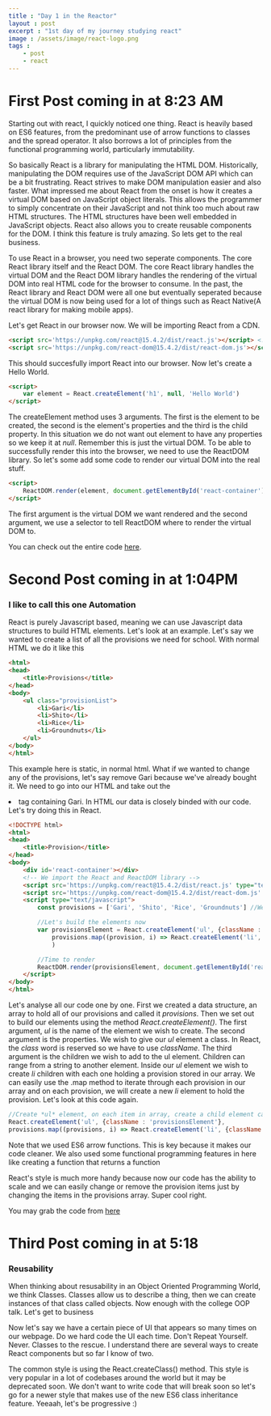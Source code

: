 ```yaml
---
title : "Day 1 in the Reactor"
layout : post
excerpt : "1st day of my journey studying react"
image : /assets/image/react-logo.png
tags : 
    - post
    - react
---
```

# First Post coming in at 8:23 AM

Starting out with react, I quickly noticed one thing. React is heavily based on ES6 features, from the predominant use of arrow functions to classes and the spread operator. It also borrows a lot of principles from the functional programming world, particularly immutability.


So basically React is a library for manipulating the HTML DOM. Historically, manipulating the DOM requires use of the JavaScript DOM API which can be a bit frustrating. React strives to make DOM manipulation easier and also faster. What impressed me about React from the onset is how it creates a virtual DOM based on JavaScript object literals. This allows the programmer to simply concentrate on their JavaScript and not think too much about raw HTML structures. The HTML structures have been well embedded in JavaScript objects. React also allows you to create reusable components for the DOM. I think this feature is truly amazing.
So lets get to the real business.


To use React in a browser, you need two seperate components. The core React library itself and the React DOM. The core React library handles the virtual DOM and the React DOM library handles the rendering of the virtual DOM into real HTML code for the browser to consume. In the past, the React library and React DOM were all one but eventually seperated because the virtual DOM is now being used for a lot of things such as React Native(A react library for making mobile apps). 


Let's get React in our browser now. We will be importing React from a CDN.
``` html
<script src='https://unpkg.com/react@15.4.2/dist/react.js'></script> <!-- The core library -->
<script src='https://unpkg.com/react-dom@15.4.2/dist/react-dom.js'></script><!-- The rendering library -->
```

This should succesfully import React into our browser. Now let's create a Hello World.


```html
<script>
	var element = React.createElement('h1', null, 'Hello World')
</script>
```

The createElement method uses 3 arguments. The first is the element to be created, the second is the element's properties and the third is the child property. In this situation we do not want out element to have any properties so we keep it at *null*. Remember this is just the virtual DOM. To be able to successfully render this into the browser, we need to use the ReactDOM library. So let's some add some code to render our virtual DOM into the real stuff. 

```html
<script>
	ReactDOM.render(element, document.getElementById('react-container');
</script>
```

The first argument is the virtual DOM we want rendered and the second argument, we use a selector to tell ReactDOM where to render the virtual DOM to.

You can check out the entire code [here](https://gist.github.com/raajable/c29750b60ce39641e71e77c28cb942ec).

# Second Post coming in at 1:04PM
### I like to call this one Automation
React is purely Javascript based, meaning we can use Javascript data structures to build HTML elements. Let's look at an example. Let's say we wanted to create a list of all the provisions we need for school. With normal HTML we do it like this
```html
<html>
<head>
	<title>Provisions</title>
</head>
<body>
	<ul class="provisionList">
		<li>Gari</li>
		<li>Shito</li>
		<li>Rice</li>
		<li>Groundnuts</li>
	</ul>
</body>
</html>
```

This example here is static, in normal html. What if we wanted to change any of the provisions, let's say remove Gari because we've already bought it. We need to go into our HTML and take out the *<li>* tag containing Gari. In HTML our data is closely binded with our code. Let's try doing this in React.

```html
<!DOCTYPE html>
<html>
<head>
	<title>Provision</title>
</head>
<body>
	<div id='react-container'></div>
	<!-- We import the React and ReactDOM library -->
	<script src='https://unpkg.com/react@15.4.2/dist/react.js' type="text/javascript"></script>
	<script src='https://unpkg.com/react-dom@15.4.2/dist/react-dom.js' type="text/javascript"></script>
	<script type="text/javascript">
		const provisions = ['Gari', 'Shito', 'Rice', 'Groundnuts'] //We create a data structure to hold our provisions

		//Let's build the elements now
		var provisionsElement = React.createElement('ul', {className : 'provisionsElement'}, 
            provisions.map((provision, i) => React.createElement('li', {className : i}, provision))
			)

		//Time to render
		ReactDOM.render(provisionsElement, document.getElementById('react-container'));
	</script>
</body>
</html>
```

Let's analyse all our code one by one. First we created a data structure, an array to hold all of our provisions and called it *provisions*. Then we set out to build our elements using the method *React.createElement()*. The first argument, *ul* is the name of the element we wish to create. The second argument is the properties. We wish to give our *ul* element a class. In React, the *class* word is reserved so we have to use *className*. The third argument is the children we wish to add to the ul element. Children can range from a string to another element. Inside our *ul* element we wish to create *li* children with each one holding a provision stored in our array. We can easily use the .map method to iterate through each provision in our array and on each provision, we will create a new *li* element to hold the provision. Let's look at this code again.

```javascript
//Create *ul* element, on each item in array, create a child element called *li* to hold that item
React.createElement('ul', {className : 'provisionsElement'}, 
provisions.map((provisions, i) => React.createElement('li', {className : i}, provision))) 
```
Note that we used ES6 arrow functions. This is key because it makes our code cleaner. We also used some functional programming features in here like creating a function that returns a function


React's style is much more handy because now our code has the ability to scale and we can easily change or remove the provision items just by changing the items in the provisions array. Super cool right.

You may grab the code from [here](https://gist.github.com/raajable/9282631bbe3d32d463f54bafdfbe16f7)

# Third Post coming in at 5:18
### Reusability
When thinking about resusability in an Object Oriented Programming World, we think Classes. Classes allow us to describe a thing, then we can create instances of that class called objects. Now enough with the college OOP talk. Let's get to business


Now let's say we have a certain piece of UI that appears so many times on our webpage. Do we hard code the UI each time. Don't Repeat Yourself. Never. Classes to the rescue. I understand there are several ways to create React components but so far I know of two. 


The common style is using the React.createClass() method. This style is very popular in a lot of codebases around the world but it may be deprecated soon. We don't want to write code that will break soon so let's go for a newer style that makes use of the new ES6 class inheritance feature. Yeeaah, let's be progressive :)
